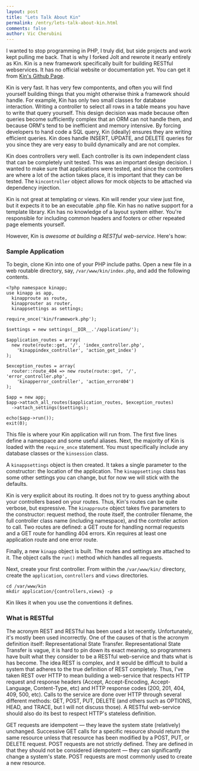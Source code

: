 ```yaml
---
layout: post
title: "Lets Talk About Kin"
permalink: /entry/lets-talk-about-kin.html
comments: false
author: Vic Cherubini
---
```


I wanted to stop programming in PHP, I truly did, but side projects and work kept pulling me back. That is why I forked Jolt and rewrote it nearly entirely as Kin. Kin is a new framework specifically built for building RESTful webservices. It has no official website or documentation yet. You can get it from [Kin's Github Page](https://github.com/leftnode/kin).

Kin is very fast. It has very few compontents, and often you will find yourself building things that you might otherwise think a framework should handle. For example, Kin has only two small classes for database interaction. Writing a controller to select all rows in a table means you have to write that query yourself. This design decision was made because often queries become sufficiently complex that an ORM can not handle them, and because ORM's tend to be inefficient and memory intensive. By forcing developers to hand code a SQL query, Kin (ideally) ensures they are writing efficient queries. Kin does handle INSERT, UPDATE, and DELETE queries for you since they are very easy to build dynamically and are not complex.

Kin does controllers very well. Each controller is its own independent class that can be completely unit tested. This was an important design decision. I wanted to make sure that applications were tested, and since the controllers are where a lot of the action takes place, it is important that they can be tested. The `kincontroller` object allows for mock objects to be attached via dependency injection.

Kin is not great at templating or views. Kin will render your view just fine, but it expects it to be an executable .php file. Kin has no native support for a template library. Kin has no knowledge of a layout system either. You're responsible for including common headers and footers or other repeated page elements yourself.

However, Kin is *awesome at building a RESTful web-service*. Here's how:

### Sample Application
To begin, clone Kin into one of your PHP include paths. Open a new file in a web routable directory, say, `/var/www/kin/index.php`, and add the following contents.

    <?php namespace kinapp;
    use kinapp as app,
      kinapproute as route,
      kinapprouter as router,
      kinappsettings as settings;

    require_once('kin/framework.php');

    $settings = new settings(__DIR__.'/application/');

    $application_routes = array(
      new route(route::get, '/', 'index_controller.php',
        'kinappindex_controller', 'action_get_index')
    );

    $exception_routes = array(
      router::route_404 => new route(route::get, '/', 'error_controller.php',
        'kinapperror_controller', 'action_error404')
    );

    $app = new app;
    $app->attach_all_routes($application_routes, $exception_routes)
      ->attach_settings($settings);

    echo($app->run());
    exit(0);

This file is where your Kin application will run from. The first five lines define a namespace and some useful aliases. Next, the majority of Kin is loaded with the `require_once` statement. You must specifically include any database classes or the `kinsession` class.

A `kinappsettings` object is then created. It takes a single parameter to the constructor: the location of the application. The `kinappsettings` class has some other settings you can change, but for now we will stick with the defaults.

Kin is very explicit about its routing. It does not try to guess anything about your controllers based on your routes. Thus, Kin's routes can be quite verbose, but expressive. The `kinapproute` object takes five parameters to the constructor: request method, the route itself, the controller filename, the full controller class name (including namespace), and the controller action to call. Two routes are defined: a GET route for handling normal requests and a GET route for handling 404 errors. Kin requires at least one application route and one error route.

Finally, a new `kinapp` object is built. The routes and settings are attached to it. The object calls the `run()` method which handles all requests.


Next, create your first controller. From within the `/var/www/kin/` directory, create the `application`, `controllers` and `views` directories.

    cd /var/www/kin
    mkdir application/{controllers,views} -p

Kin likes it when you use the conventions it defines. 

### What is RESTful
The acronym REST and RESTful has been used a lot recently. Unfortunately, it's mostly been used incorrectly. One of the causes of that is the acronym definition itself: Representational State Transfer. Representational State Transfer is vague, it is hard to pin down its exact meaning, so programmers have built what they consider to be a RESTful web-service and thats what is has become. The idea REST is complex, and it would be difficult to build a system that adheres to the true definition of REST completely. Thus, I've taken REST over HTTP to mean building a web-service that respects HTTP request and response headers (Accept, Accept-Encoding, Accept-Language, Content-Type, etc) and HTTP response codes (200, 201, 404, 409, 500, etc). Calls to the service are done over HTTP through several different methods: GET, POST, PUT, DELETE (and others such as OPTIONS, HEAD, and TRACE, but I will not discuss those). A RESTful web-service should also do its best to respect HTTP's stateless definition.

GET requests are idempotent &mdash; they leave the system state (relatively) unchanged. Successive GET calls for a specific resource should return the same resource unless that resource has been modified by a POST, PUT, or DELETE request.
POST requests are not strictly defined. They are defined in that they should not be considered idempotent &mdash; they can significantly change a system's state. POST requests are most commonly used to create a new resource.
